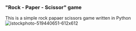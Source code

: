 ### "Rock - Paper - Scissor" game
This is a simple rock papaer scissors game written in Python
![istockphoto-519440651-612x612](https://github.com/DamyanKoykov/Rock-Paper-Scissors/assets/147879727/23e87d72-adfa-495d-a3fa-9a4e8cea9920)
